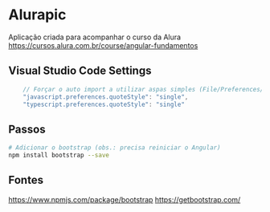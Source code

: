 # Alurapic

Aplicação criada para acompanhar o curso da Alura 
https://cursos.alura.com.br/course/angular-fundamentos

## Visual Studio Code Settings
```javascript
    // Forçar o auto import a utilizar aspas simples (File/Preferences/Settings)
    "javascript.preferences.quoteStyle": "single",
    "typescript.preferences.quoteStyle": "single"
```

## Passos

```bash
# Adicionar o bootstrap (obs.: precisa reiniciar o Angular)
npm install bootstrap --save
```

## Fontes
https://www.npmjs.com/package/bootstrap
https://getbootstrap.com/
